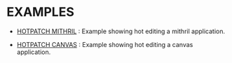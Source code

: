 ---
---

# EXAMPLES

* [HOTPATCH MITHRIL](mithril/readme.md)
:    Example showing hot editing a mithril application.

* [HOTPATCH CANVAS](canvas/readme.md)
:    Example showing hot editing a canvas application.
